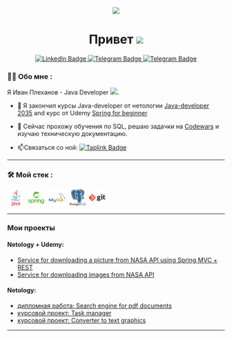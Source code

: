 <div id="header" align="center">
  <img src="https://media.giphy.com/media/M9gbBd9nbDrOTu1Mqx/giphy.gif" width="100"/>
</div>

<div id="badges" align="center">
<h1>Привет
<img src="https://media.giphy.com/media/hvRJCLFzcasrR4ia7z/giphy.gif" width="30px"/>
</h1>
</div>


<div id="badges" align="center">
 <a href="www.linkedin.com/in/navi-von">
    <img src="https://img.shields.io/badge/LinkedIn-blue?style=for-the-badge&logo=linkedin&logoColor=white" alt="LinkedIn Badge"/>
  </a>
   <a href="https://t.me/ivanplehanov">
    <img src="https://img.shields.io/badge/telegram-blue?logo=telegram&logoColor=white&style=for-the-badge" alt="Telegram Badge"/>
  </a>
  <a href="https://t.me/ivanplehanov">
    <img src="https://img.shields.io/badge/CV-green?logo=google&logoColor=white&style=for-the-badge" alt="Telegram Badge"/>
  </a>
</div>

### :man_technologist: Обо мне :
Я Иван Плеханов - Java Developer <img src="https://media.giphy.com/media/WUlplcMpOCEmTGBtBW/giphy.gif" width="20">.

- :telescope: Я закончил курсы Java-developer от нетологии [Java-developer 2035](https://cat.2035.university/rall/course/11144/?project_id=41) and курс от Udemy [Spring for beginner](https://www.udemy.com/certificate/UC-25a2a2b2-2457-43dc-ae2f-241bf149e4d5/)

- :seedling: Сейчас прохожу обучения по SQL, решаю задачки на [Codewars](https://www.codewars.com/users/Omen1984) и изучаю техническую документацию.

- :mailbox:Связаться со ной: [![Taplink Badge](https://img.shields.io/badge/taplink-ivanplehanov-black?style=flat&logo=taplink&logoColor=white)](https://taplink.cc/ivanlehanov)

---

### :hammer_and_wrench: Мой стек :

<div>
  <img src="https://github.com/devicons/devicon/blob/master/icons/java/java-original-wordmark.svg" title="Java" alt="Java" width="40" height="40"/>&nbsp;
  <img src="https://github.com/devicons/devicon/blob/master/icons/spring/spring-original-wordmark.svg" title="Spring" alt="Spring" width="40" height="40"/>&nbsp;
  <img src="https://github.com/devicons/devicon/blob/master/icons/mysql/mysql-original-wordmark.svg" title="MySQL"  alt="MySQL" width="40" height="40"/>&nbsp;
  <img src="https://github.com/devicons/devicon/blob/master/icons/postgresql/postgresql-original-wordmark.svg" title="PostgreSQL" **alt="Git" width="40" height="40"/>
  <img src="https://github.com/devicons/devicon/blob/master/icons/git/git-original-wordmark.svg" title="Git" **alt="Git" width="40" height="40"/>
</div>

---

### Мои проекты
#### Netology + Udemy:
- [Service for downloading a picture from NASA API using Spring MVC + REST](https://github.com/Omen1984/NASAToDay/tree/feature/rest-client)
- [Service for downloading images from NASA API](https://github.com/Omen1984/NASAToDay/tree/master)
#### Netology:
- [дипломная работа: Search engine for pdf documents](https://github.com/Omen1984/diplom-nethology-search-system)
- [курсовой проект: Task manager](https://github.com/Omen1984/coursework-nethology-task-manager)
- [курсовой проект: Converter to text graphics](https://github.com/Omen1984/coursework-converter-to-text-graphics)
---
